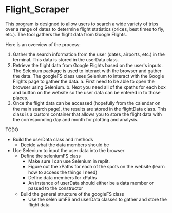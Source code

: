 # Flight_Scraper

This program is designed to allow users to search a wide variety of trips over a range of dates to determine flight statistics (prices, best times to fly, etc.).  The tool gathers the flight data from Google Flights.  


Here is an overview of the process:

1. Gather the search information from the user (dates, airports, etc.) in the terminal.  This data is stored in the userData class.
2. Retrieve the flight data from Google Flights based on the user's inputs.  The Selenium package is used to interact with the browser and gather the data.  The googleFS class uses Selenium to interact with the Google Flights page to gather the data.
   a. First need to be able to open the browser using Selenium.
   b. Next you need all of the xpaths for each box and button on the website so the user data can be entered in to those places. 
3. Once the flight data can be accessed (hopefully from the calendar on the main search page), the results are stored in the flightData class.  This class is a custom container that allows you to store the flight data with the corresponding day and month for plotting and analysis.

TODO
- Build the userData class and methods
  - Decide what the data members should be
- Use Selenium to input the user data into the browser
  - Define the seleniumFS class
    - Make sure I can use Selenium in replit.
    - Figure out the xPaths for each of the spots on the website (learn how to access the things I need)
    - Define data members for xPaths
    - An instance of userData should either be a data member or passed to the constructor
  - Build the general structure of the googleFS class
    - Use the seleniumFS and userData classes to gather and store the flight data
    
